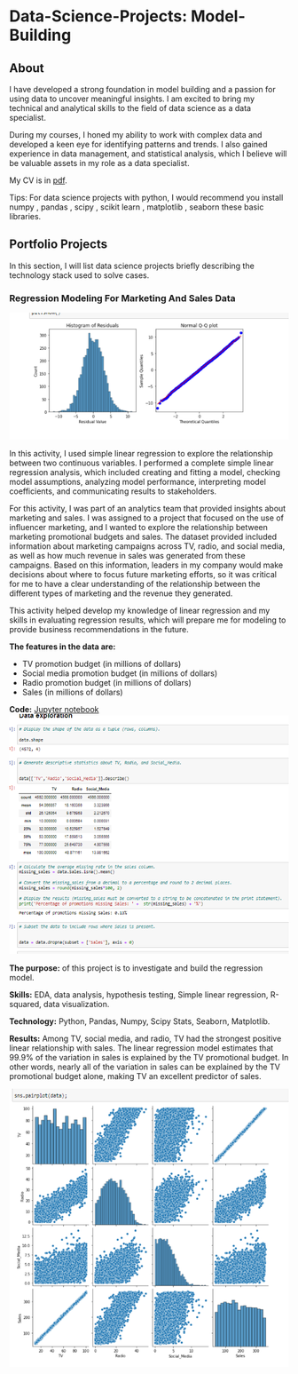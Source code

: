 # Data-Science-Projects: Model-Building
## About
I have developed a strong foundation in model building and a passion for using data to uncover meaningful insights. I am excited to bring my technical and analytical skills to the field of data science as a data specialist.

During my courses, I honed my ability to work with complex data and developed a keen eye for identifying patterns and trends. I also gained experience in data management, and statistical analysis, which I believe will be valuable assets in my role as a data specialist.

My CV is in [pdf](https://github.com/Taimoor109/Data_Analysis_Portfolio/blob/main/Taimoor%20Akhtar-Resume.pdf ).

Tips: For data science projects with python, I would recommend you install numpy , pandas , scipy , scikit learn , matplotlib , seaborn these basic libraries.

## Portfolio Projects
In this section, I will list data science projects briefly describing the technology stack used to solve cases.

### Regression Modeling For Marketing And Sales Data
![Alt Text](https://github.com/Taimoor109/Data-Science-Projects/blob/main/Linear%20Regression%20Model/histo_qqplot.PNG)

In this activity, I used simple linear regression to explore the relationship between two continuous variables. I performed a complete simple linear regression analysis, which included creating and fitting a model, checking model assumptions, analyzing model performance, interpreting model coefficients, and communicating results to stakeholders.

For this activity, I was part of an analytics team that provided insights about marketing and sales. I was assigned to a project that focused on the use of influencer marketing, and I wanted to explore the relationship between marketing promotional budgets and sales. The dataset provided included information about marketing campaigns across TV, radio, and social media, as well as how much revenue in sales was generated from these campaigns. Based on this information, leaders in my company would make decisions about where to focus future marketing efforts, so it was critical for me to have a clear understanding of the relationship between the different types of marketing and the revenue they generated.

This activity helped develop my knowledge of linear regression and my skills in evaluating regression results, which will prepare me for modeling to provide business recommendations in the future.

**The features in the data are:**
   * TV promotion budget (in millions of dollars)
   * Social media promotion budget (in millions of dollars)
   * Radio promotion budget (in millions of dollars)
   * Sales (in millions of dollars)

**Code:** [Jupyter notebook](https://github.com/Taimoor109/Data-Science-Projects/blob/main/Linear%20Regression%20Model/simple%20linear%20regression.ipynb)
![Alt Text](https://github.com/Taimoor109/Data-Science-Projects/blob/main/Linear%20Regression%20Model/EDA.PNG) 

**The purpose:** of this project is to investigate and build the regression model.

**Skills:** EDA, data analysis, hypothesis testing, Simple linear regression, R-squared, data visualization.  

**Technology:** Python, Pandas, Numpy, Scipy Stats, Seaborn, Matplotlib.  

**Results:** Among TV, social media, and radio, TV had the strongest positive linear relationship with sales. The linear regression model estimates that 99.9% of the variation in sales is explained by the TV promotional budget. In other words, nearly all of the variation in sales can be explained by the TV promotional budget alone, making TV an excellent predictor of sales.

![Alt Text](https://github.com/Taimoor109/Data-Science-Projects/blob/main/Linear%20Regression%20Model/pairplot.PNG)

